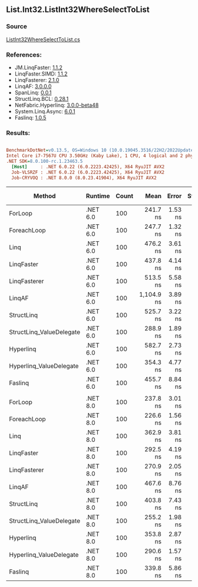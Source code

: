 ﻿## List.Int32.ListInt32WhereSelectToList

### Source
[ListInt32WhereSelectToList.cs](../LinqBenchmarks/List/Int32/ListInt32WhereSelectToList.cs)

### References:
- JM.LinqFaster: [1.1.2](https://www.nuget.org/packages/JM.LinqFaster/1.1.2)
- LinqFaster.SIMD: [1.1.2](https://www.nuget.org/packages/LinqFaster.SIMD/1.0.3)
- LinqFasterer: [2.1.0](https://www.nuget.org/packages/LinqFasterer/2.1.0)
- LinqAF: [3.0.0.0](https://www.nuget.org/packages/LinqAF/3.0.0.0)
- SpanLinq: [0.0.1](https://www.nuget.org/packages/SpanLinq/0.0.1)
- StructLinq.BCL: [0.28.1](https://www.nuget.org/packages/StructLinq/0.28.1)
- NetFabric.Hyperlinq: [3.0.0-beta48](https://www.nuget.org/packages/NetFabric.Hyperlinq/3.0.0-beta48)
- System.Linq.Async: [6.0.1](https://www.nuget.org/packages/System.Linq.Async/6.0.1)
- Faslinq: [1.0.5](https://www.nuget.org/packages/Faslinq/1.0.5)

### Results:
``` ini

BenchmarkDotNet=v0.13.5, OS=Windows 10 (10.0.19045.3516/22H2/2022Update)
Intel Core i7-7567U CPU 3.50GHz (Kaby Lake), 1 CPU, 4 logical and 2 physical cores
.NET SDK=8.0.100-rc.1.23463.5
  [Host]     : .NET 6.0.22 (6.0.2223.42425), X64 RyuJIT AVX2
  Job-VLSRZF : .NET 6.0.22 (6.0.2223.42425), X64 RyuJIT AVX2
  Job-CRYVOQ : .NET 8.0.0 (8.0.23.41904), X64 RyuJIT AVX2


```
|                   Method |  Runtime | Count |       Mean |   Error |  StdDev |        Ratio | RatioSD |   Gen0 | Allocated | Alloc Ratio |
|------------------------- |--------- |------ |-----------:|--------:|--------:|-------------:|--------:|-------:|----------:|------------:|
|                  ForLoop | .NET 6.0 |   100 |   241.7 ns | 1.53 ns | 1.36 ns |     baseline |         | 0.3095 |     648 B |             |
|              ForeachLoop | .NET 6.0 |   100 |   247.7 ns | 1.32 ns | 1.10 ns | 1.02x slower |   0.01x | 0.3095 |     648 B |  1.00x more |
|                     Linq | .NET 6.0 |   100 |   476.2 ns | 3.61 ns | 3.02 ns | 1.97x slower |   0.02x | 0.3824 |     800 B |  1.23x more |
|               LinqFaster | .NET 6.0 |   100 |   437.8 ns | 4.14 ns | 3.45 ns | 1.81x slower |   0.02x | 0.4396 |     920 B |  1.42x more |
|             LinqFasterer | .NET 6.0 |   100 |   513.5 ns | 5.58 ns | 5.22 ns | 2.12x slower |   0.02x | 0.5617 |    1176 B |  1.81x more |
|                   LinqAF | .NET 6.0 |   100 | 1,104.9 ns | 3.89 ns | 3.25 ns | 4.57x slower |   0.03x | 0.3090 |     648 B |  1.00x more |
|               StructLinq | .NET 6.0 |   100 |   525.7 ns | 3.22 ns | 2.86 ns | 2.18x slower |   0.02x | 0.1755 |     368 B |  1.76x less |
| StructLinq_ValueDelegate | .NET 6.0 |   100 |   288.9 ns | 1.89 ns | 1.67 ns | 1.20x slower |   0.01x | 0.1297 |     272 B |  2.38x less |
|                Hyperlinq | .NET 6.0 |   100 |   582.7 ns | 2.73 ns | 2.13 ns | 2.41x slower |   0.02x | 0.1297 |     272 B |  2.38x less |
|  Hyperlinq_ValueDelegate | .NET 6.0 |   100 |   354.3 ns | 4.77 ns | 5.11 ns | 1.47x slower |   0.02x | 0.1297 |     272 B |  2.38x less |
|                  Faslinq | .NET 6.0 |   100 |   455.7 ns | 8.84 ns | 8.27 ns | 1.89x slower |   0.04x | 0.3095 |     648 B |  1.00x more |
|                          |          |       |            |         |         |              |         |        |           |             |
|                  ForLoop | .NET 8.0 |   100 |   237.8 ns | 3.01 ns | 2.51 ns |     baseline |         | 0.3095 |     648 B |             |
|              ForeachLoop | .NET 8.0 |   100 |   226.6 ns | 1.56 ns | 1.53 ns | 1.05x faster |   0.01x | 0.3097 |     648 B |  1.00x more |
|                     Linq | .NET 8.0 |   100 |   362.9 ns | 3.81 ns | 4.23 ns | 1.53x slower |   0.02x | 0.3824 |     800 B |  1.23x more |
|               LinqFaster | .NET 8.0 |   100 |   292.5 ns | 4.19 ns | 3.27 ns | 1.23x slower |   0.02x | 0.4396 |     920 B |  1.42x more |
|             LinqFasterer | .NET 8.0 |   100 |   270.9 ns | 2.05 ns | 2.28 ns | 1.14x slower |   0.01x | 0.5622 |    1176 B |  1.81x more |
|                   LinqAF | .NET 8.0 |   100 |   467.6 ns | 8.76 ns | 7.77 ns | 1.97x slower |   0.04x | 0.3095 |     648 B |  1.00x more |
|               StructLinq | .NET 8.0 |   100 |   403.8 ns | 7.43 ns | 7.95 ns | 1.70x slower |   0.04x | 0.1760 |     368 B |  1.76x less |
| StructLinq_ValueDelegate | .NET 8.0 |   100 |   255.2 ns | 1.98 ns | 1.85 ns | 1.07x slower |   0.01x | 0.1297 |     272 B |  2.38x less |
|                Hyperlinq | .NET 8.0 |   100 |   353.8 ns | 2.87 ns | 3.53 ns | 1.49x slower |   0.03x | 0.1297 |     272 B |  2.38x less |
|  Hyperlinq_ValueDelegate | .NET 8.0 |   100 |   290.6 ns | 1.57 ns | 1.31 ns | 1.22x slower |   0.02x | 0.1297 |     272 B |  2.38x less |
|                  Faslinq | .NET 8.0 |   100 |   339.8 ns | 5.86 ns | 6.51 ns | 1.43x slower |   0.03x | 0.3095 |     648 B |  1.00x more |
